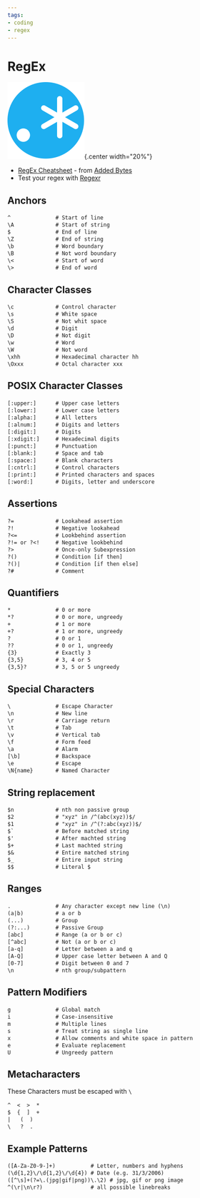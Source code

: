 ```yaml
---
tags:
- coding
- regex
---
```

# RegEx
![](img/logo.svg){.center width="20%"}

- [RegEx Cheatsheet](docs/regex_cheatsheet.pdf) - from [Added Bytes](http://www.addedbytes.com/cheat-sheets/regular-expressions-cheat-sheet/)
- Test your regex with [Regexr](https://regexr.com/)

## Anchors

```
^              # Start of line
\A             # Start of string
$              # End of line
\Z             # End of string
\b             # Word boundary
\B             # Not word boundary
\<             # Start of word
\>             # End of word
```

## Character Classes

```
\c             # Control character
\s             # White space
\S             # Not whit space
\d             # Digit
\D             # Not digit
\w             # Word
\W             # Not word
\xhh           # Hexadecimal character hh
\Oxxx          # Octal character xxx
```

## POSIX Character Classes

```
[:upper:]      # Upper case letters
[:lower:]      # Lower case letters
[:alpha:]      # All letters
[:alnum:]      # Digits and letters
[:digit:]      # Digits
[:xdigit:]     # Hexadecimal digits
[:punct:]      # Punctuation
[:blank:]      # Space and tab
[:space:]      # Blank characters
[:cntrl:]      # Control characters
[:print:]      # Printed characters and spaces
[:word:]       # Digits, letter and underscore
```

## Assertions

```
?=             # Lookahead assertion
?!             # Negative lookahead
?<=            # Lookbehind assertion
?!= or ?<!     # Negative lookbehind
?>             # Once-only Subexpression
?()            # Condition [if then]
?()|           # Condition [if then else]
?#             # Comment
```

## Quantifiers

```
*              # 0 or more
*?             # 0 or more, ungreedy
+              # 1 or more
+?             # 1 or more, ungreedy
?              # 0 or 1
??             # 0 or 1, ungreedy
{3}            # Exactly 3
{3,5}          # 3, 4 or 5
{3,5}?         # 3, 5 or 5 ungreedy
```

## Special Characters

```
\              # Escape Character
\n             # New line
\r             # Carriage return
\t             # Tab
\v             # Vertical tab
\f             # Form feed
\a             # Alarm
[\b]           # Backspace
\e             # Escape
\N{name}       # Named Character
```

## String replacement

```
$n             # nth non passive group
$2             # "xyz" in /^(abc(xyz))$/
$1             # "xyz" in /^(?:abc(xyz))$/
$`             # Before matched string
$'             # After machted string
$+             # Last machted string
$&             # Entire matched string
$_             # Entire input string
$$             # Literal $
```

## Ranges

```
.              # Any character except new line (\n)
(a|b)          # a or b
(...)          # Group
(?:...)        # Passive Group
[abc]          # Range (a or b or c)
[^abc]         # Not (a or b or c)
[a-q]          # Letter between a and q
[A-Q]          # Upper case letter between A and Q
[0-7]          # Digit between 0 and 7
\n             # nth group/subpattern
```

## Pattern Modifiers

```
g              # Global match
i              # Case-insensitive
m              # Multiple lines
s              # Treat string as single line
x              # Allow comments and white space in pattern
e              # Evaluate replacement
U              # Ungreedy pattern
```

## Metacharacters

These Characters must be escaped with `\`

```
^  <  >  *
$  {  ]  +
|   (  )
\   ?  .
```

## Example Patterns

```
([A-Za-Z0-9-]+)           # Letter, numbers and hyphens
(\d{1,2}\/\d{1,2}\/\d{4}) # Date (e.g. 31/3/2006)
([^\s]+(?=\.(jpg|gif|png))\.\2) # jpg, gif or png image
^(\r|\n\r?)               # all possible linebreaks
```